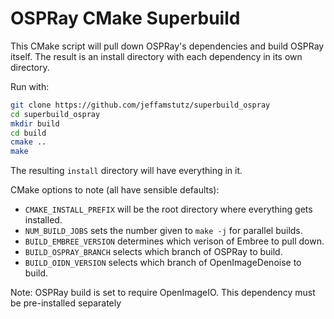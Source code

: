 # OSPRay CMake Superbuild

This CMake script will pull down OSPRay's dependencies and build OSPRay itself.
The result is an install directory with each dependency in its own directory.

Run with:

```bash
git clone https://github.com/jeffamstutz/superbuild_ospray
cd superbuild_ospray
mkdir build
cd build
cmake ..
make
```

The resulting `install` directory will have everything in it.

CMake options to note (all have sensible defaults):

- `CMAKE_INSTALL_PREFIX` will be the root directory where everything gets installed.
- `NUM_BUILD_JOBS` sets the number given to `make -j` for parallel builds.
- `BUILD_EMBREE_VERSION` determines which verison of Embree to pull down.
- `BUILD_OSPRAY_BRANCH` selects which branch of OSPRay to build.
- `BUILD_OIDN_VERSION` selects which branch of OpenImageDenoise to build.

Note: OSPRay build is set to require OpenImageIO.  This dependency must be pre-installed separately
